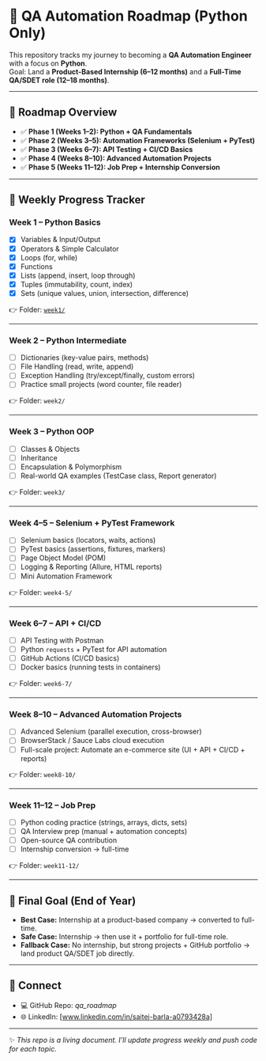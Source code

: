 # 🚀 QA Automation Roadmap (Python Only)

This repository tracks my journey to becoming a **QA Automation Engineer** with a focus on **Python**.  
Goal: Land a **Product-Based Internship (6–12 months)** and a **Full-Time QA/SDET role (12–18 months)**.  

---

## 📌 Roadmap Overview

- ✅ **Phase 1 (Weeks 1–2): Python + QA Fundamentals**  
- ✅ **Phase 2 (Weeks 3–5): Automation Frameworks (Selenium + PyTest)**  
- ✅ **Phase 3 (Weeks 6–7): API Testing + CI/CD Basics**  
- ✅ **Phase 4 (Weeks 8–10): Advanced Automation Projects**  
- ✅ **Phase 5 (Weeks 11–12): Job Prep + Internship Conversion**  

---

## 📅 Weekly Progress Tracker

### **Week 1 – Python Basics**
- [x] Variables & Input/Output  
- [x] Operators & Simple Calculator  
- [x] Loops (for, while)  
- [x] Functions  
- [x] Lists (append, insert, loop through)  
- [x] Tuples (immutability, count, index)  
- [x] Sets (unique values, union, intersection, difference)  

👉 Folder: [`week1/`](./week1)

---

### **Week 2 – Python Intermediate**
- [ ] Dictionaries (key-value pairs, methods)  
- [ ] File Handling (read, write, append)  
- [ ] Exception Handling (try/except/finally, custom errors)  
- [ ] Practice small projects (word counter, file reader)  

👉 Folder: `week2/`

---

### **Week 3 – Python OOP**
- [ ] Classes & Objects  
- [ ] Inheritance  
- [ ] Encapsulation & Polymorphism  
- [ ] Real-world QA examples (TestCase class, Report generator)  

👉 Folder: `week3/`

---

### **Week 4–5 – Selenium + PyTest Framework**
- [ ] Selenium basics (locators, waits, actions)  
- [ ] PyTest basics (assertions, fixtures, markers)  
- [ ] Page Object Model (POM)  
- [ ] Logging & Reporting (Allure, HTML reports)  
- [ ] Mini Automation Framework  

👉 Folder: `week4-5/`

---

### **Week 6–7 – API + CI/CD**
- [ ] API Testing with Postman  
- [ ] Python `requests` + PyTest for API automation  
- [ ] GitHub Actions (CI/CD basics)  
- [ ] Docker basics (running tests in containers)  

👉 Folder: `week6-7/`

---

### **Week 8–10 – Advanced Automation Projects**
- [ ] Advanced Selenium (parallel execution, cross-browser)  
- [ ] BrowserStack / Sauce Labs cloud execution  
- [ ] Full-scale project: Automate an e-commerce site (UI + API + CI/CD + reports)  

👉 Folder: `week8-10/`

---

### **Week 11–12 – Job Prep**
- [ ] Python coding practice (strings, arrays, dicts, sets)  
- [ ] QA Interview prep (manual + automation concepts)  
- [ ] Open-source QA contribution  
- [ ] Internship conversion → full-time  

👉 Folder: `week11-12/`

---

## 📌 Final Goal (End of Year)
- **Best Case:** Internship at a product-based company → converted to full-time.  
- **Safe Case:** Internship → then use it + portfolio for full-time role.  
- **Fallback Case:** No internship, but strong projects + GitHub portfolio → land product QA/SDET job directly.  

---

## 🔗 Connect
- 💻 GitHub Repo: *qa_roadmap*  
- 🌐 LinkedIn: [www.linkedin.com/in/saitej-barla-a0793428a]  

---

✨ *This repo is a living document. I’ll update progress weekly and push code for each topic.*  
